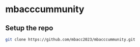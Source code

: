 # mbacccummunity


## Setup the repo
```sh
git clone https://github.com/mbacc2023/mbacccummunity.git
```

